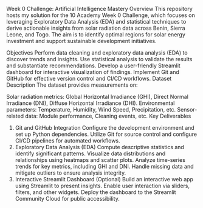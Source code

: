 Week 0 Challenge: Artificial Intelligence Mastery
Overview
This repository hosts my solution for the 10 Academy Week 0 Challenge, which focuses on leveraging Exploratory Data Analysis (EDA) and statistical techniques to derive actionable insights from solar radiation data across Benin, Sierra Leone, and Togo. The aim is to identify optimal regions for solar energy investment and support sustainable development initiatives.

Objectives
Perform data cleaning and exploratory data analysis (EDA) to discover trends and insights.
Use statistical analysis to validate the results and substantiate recommendations.
Develop a user-friendly Streamlit dashboard for interactive visualization of findings.
Implement Git and GitHub for effective version control and CI/CD workflows.
Dataset Description
The dataset provides measurements on:

Solar radiation metrics: Global Horizontal Irradiance (GHI), Direct Normal Irradiance (DNI), Diffuse Horizontal Irradiance (DHI).
Environmental parameters: Temperature, Humidity, Wind Speed, Precipitation, etc.
Sensor-related data: Module performance, Cleaning events, etc.
Key Deliverables
1. Git and GitHub Integration
Configure the development environment and set up Python dependencies.
Utilize Git for source control and configure CI/CD pipelines for automated workflows.
2. Exploratory Data Analysis (EDA)
Compute descriptive statistics and identify significant patterns.
Visualize data distributions and relationships using heatmaps and scatter plots.
Analyze time-series trends for key metrics, including GHI and DNI.
Handle missing data and mitigate outliers to ensure analysis integrity.
3. Interactive Streamlit Dashboard (Optional)
Build an interactive web app using Streamlit to present insights.
Enable user interaction via sliders, filters, and other widgets.
Deploy the dashboard to the Streamlit Community Cloud for public accessibility.